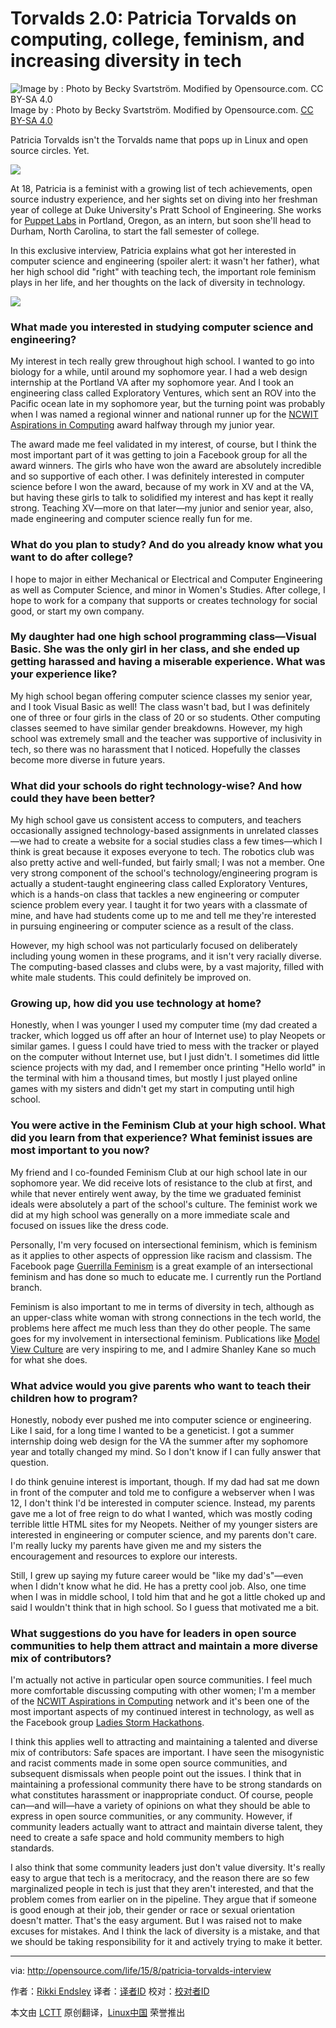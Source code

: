 Torvalds 2.0: Patricia Torvalds on computing, college, feminism, and increasing diversity in tech
================================================================================
![Image by : Photo by Becky Svartström. Modified by Opensource.com. CC BY-SA 4.0](http://opensource.com/sites/default/files/styles/image-full-size/public/images/life/osdc-lead-patriciatorvalds.png)
Image by : Photo by Becky Svartström. Modified by Opensource.com. [CC BY-SA 4.0][1]

Patricia Torvalds isn't the Torvalds name that pops up in Linux and open source circles. Yet.

![](http://opensource.com/sites/default/files/images/life-uploads/ptorvalds.png)

At 18, Patricia is a feminist with a growing list of tech achievements, open source industry experience, and her sights set on diving into her freshman year of college at Duke University's Pratt School of Engineering. She works for [Puppet Labs][2] in Portland, Oregon, as an intern, but soon she'll head to Durham, North Carolina, to start the fall semester of college.

In this exclusive interview, Patricia explains what got her interested in computer science and engineering (spoiler alert: it wasn't her father), what her high school did "right" with teaching tech, the important role feminism plays in her life, and her thoughts on the lack of diversity in technology.

![](http://opensource.com/sites/default/files/images/life/Interview%20banner%20Q%26A.png)

### What made you interested in studying computer science and engineering? ###

My interest in tech really grew throughout high school. I wanted to go into biology for a while, until around my sophomore year. I had a web design internship at the Portland VA after my sophomore year. And I took an engineering class called Exploratory Ventures, which sent an ROV into the Pacific ocean late in my sophomore year, but the turning point was probably when I was named a regional winner and national runner up for the [NCWIT Aspirations in Computing][3] award halfway through my junior year.

The award made me feel validated in my interest, of course, but I think the most important part of it was getting to join a Facebook group for all the award winners. The girls who have won the award are absolutely incredible and so supportive of each other. I was definitely interested in computer science before I won the award, because of my work in XV and at the VA, but having these girls to talk to solidified my interest and has kept it really strong. Teaching XV—more on that later—my junior and senior year, also, made engineering and computer science really fun for me.

### What do you plan to study? And do you already know what you want to do after college? ###

I hope to major in either Mechanical or Electrical and Computer Engineering as well as Computer Science, and minor in Women's Studies. After college, I hope to work for a company that supports or creates technology for social good, or start my own company.

### My daughter had one high school programming class—Visual Basic. She was the only girl in her class, and she ended up getting harassed and having a miserable experience. What was your experience like? ###

My high school began offering computer science classes my senior year, and I took Visual Basic as well! The class wasn't bad, but I was definitely one of three or four girls in the class of 20 or so students. Other computing classes seemed to have similar gender breakdowns. However, my high school was extremely small and the teacher was supportive of inclusivity in tech, so there was no harassment that I noticed. Hopefully the classes become more diverse in future years.

### What did your schools do right technology-wise? And how could they have been better? ###

My high school gave us consistent access to computers, and teachers occasionally assigned technology-based assignments in unrelated classes—we had to create a website for a social studies class a few times—which I think is great because it exposes everyone to tech. The robotics club was also pretty active and well-funded, but fairly small; I was not a member. One very strong component of the school's technology/engineering program is actually a student-taught engineering class called Exploratory Ventures, which is a hands-on class that tackles a new engineering or computer science problem every year. I taught it for two years with a classmate of mine, and have had students come up to me and tell me they're interested in pursuing engineering or computer science as a result of the class.

However, my high school was not particularly focused on deliberately including young women in these programs, and it isn't very racially diverse. The computing-based classes and clubs were, by a vast majority, filled with white male students. This could definitely be improved on.

### Growing up, how did you use technology at home? ###

Honestly, when I was younger I used my computer time (my dad created a tracker, which logged us off after an hour of Internet use) to play Neopets or similar games. I guess I could have tried to mess with the tracker or played on the computer without Internet use, but I just didn't. I sometimes did little science projects with my dad, and I remember once printing "Hello world" in the terminal with him a thousand times, but mostly I just played online games with my sisters and didn't get my start in computing until high school.

### You were active in the Feminism Club at your high school. What did you learn from that experience? What feminist issues are most important to you now? ###

My friend and I co-founded Feminism Club at our high school late in our sophomore year. We did receive lots of resistance to the club at first, and while that never entirely went away, by the time we graduated feminist ideals were absolutely a part of the school's culture. The feminist work we did at my high school was generally on a more immediate scale and focused on issues like the dress code.

Personally, I'm very focused on intersectional feminism, which is feminism as it applies to other aspects of oppression like racism and classism. The Facebook page [Guerrilla Feminism][4] is a great example of an intersectional feminism and has done so much to educate me. I currently run the Portland branch.

Feminism is also important to me in terms of diversity in tech, although as an upper-class white woman with strong connections in the tech world, the problems here affect me much less than they do other people. The same goes for my involvement in intersectional feminism. Publications like [Model View Culture][5] are very inspiring to me, and I admire Shanley Kane so much for what she does.

### What advice would you give parents who want to teach their children how to program? ###

Honestly, nobody ever pushed me into computer science or engineering. Like I said, for a long time I wanted to be a geneticist. I got a summer internship doing web design for the VA the summer after my sophomore year and totally changed my mind. So I don't know if I can fully answer that question.

I do think genuine interest is important, though. If my dad had sat me down in front of the computer and told me to configure a webserver when I was 12, I don't think I'd be interested in computer science. Instead, my parents gave me a lot of free reign to do what I wanted, which was mostly coding terrible little HTML sites for my Neopets. Neither of my younger sisters are interested in engineering or computer science, and my parents don't care. I'm really lucky my parents have given me and my sisters the encouragement and resources to explore our interests.

Still, I grew up saying my future career would be "like my dad's"—even when I didn't know what he did. He has a pretty cool job. Also, one time when I was in middle school, I told him that and he got a little choked up and said I wouldn't think that in high school. So I guess that motivated me a bit.

### What suggestions do you have for leaders in open source communities to help them attract and maintain a more diverse mix of contributors? ###

I'm actually not active in particular open source communities. I feel much more comfortable discussing computing with other women; I'm a member of the [NCWIT Aspirations in Computing][6] network and it's been one of the most important aspects of my continued interest in technology, as well as the Facebook group [Ladies Storm Hackathons][7].

I think this applies well to attracting and maintaining a talented and diverse mix of contributors: Safe spaces are important. I have seen the misogynistic and racist comments made in some open source communities, and subsequent dismissals when people point out the issues. I think that in maintaining a professional community there have to be strong standards on what constitutes harassment or inappropriate conduct. Of course, people can—and will—have a variety of opinions on what they should be able to express in open source communities, or any community. However, if community leaders actually want to attract and maintain diverse talent, they need to create a safe space and hold community members to high standards.

I also think that some community leaders just don't value diversity. It's really easy to argue that tech is a meritocracy, and the reason there are so few marginalized people in tech is just that they aren't interested, and that the problem comes from earlier on in the pipeline. They argue that if someone is good enough at their job, their gender or race or sexual orientation doesn't matter. That's the easy argument. But I was raised not to make excuses for mistakes. And I think the lack of diversity is a mistake, and that we should be taking responsibility for it and actively trying to make it better.

--------------------------------------------------------------------------------

via: http://opensource.com/life/15/8/patricia-torvalds-interview

作者：[Rikki Endsley][a]
译者：[译者ID](https://github.com/译者ID)
校对：[校对者ID](https://github.com/校对者ID)

本文由 [LCTT](https://github.com/LCTT/TranslateProject) 原创翻译，[Linux中国](https://linux.cn/) 荣誉推出

[a]:http://opensource.com/users/rikki-endsley
[1]:https://creativecommons.org/licenses/by-sa/4.0/
[2]:https://puppetlabs.com/
[3]:https://www.aspirations.org/
[4]:https://www.facebook.com/guerrillafeminism
[5]:https://modelviewculture.com/
[6]:https://www.aspirations.org/
[7]:https://www.facebook.com/groups/LadiesStormHackathons/